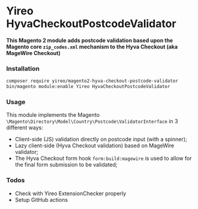 # Yireo HyvaCheckoutPostcodeValidator

**This Magento 2 module adds postcode validation based upon the Magento core `zip_codes.xml` mechanism to the Hyva Checkout (aka MageWire Checkout)**

### Installation
```bash
composer require yireo/magento2-hyva-checkout-postcode-validator
bin/magento module:enable Yireo HyvaCheckoutPostcodeValidator
```

### Usage
This module implements the Magento `\Magento\Directory\Model\Country\Postcode\ValidatorInterface` in 3 different ways:

- Client-side (JS) validation directly on postcode input (with a spinner);
- Lazy client-side (Hyva Checkout validation) based on MageWire validator;
- The Hyva Checkout form hook `form:build:magewire` is used to allow for the final form submission to be validated;

### Todos
- Check with Yireo ExtensionChecker properly
- Setup GitHub actions
